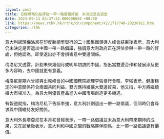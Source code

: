 ```yaml
---
layout: post
title: 意總理稱仍在評估一帶一路倡議好處　未決定是否退出
date: 2023-09-11 03:37:52.000000000 +08:00
link: https://news.rthk.hk/rthk/ch/component/k2/1717740-20230911.htm
categories: rthk
---
```


意大利總理梅洛尼在印度新德里舉行的二十國集團領導人峰會結束後表示，意大利仍未決定是否退出中國一帶一路倡議，強調意大利政府正在評估參與一帶一路的好處，但她認為，即使退出亦不會損害意中雙邊關係。

梅洛尼又透露，計劃未來幾個月或明年初訪問中國，指出當雙邊合作和發展涉及更多內容時，去中國就更有意義。

梅洛尼星期六曾經與出席峰會的中國國務院總理李強舉行會晤。李強表示，健康穩定的中意關係符合兩國共同利益，雙方應持續擴大雙邊貿易，他又指，中方將繼續擴大市場准入，為意大利優質產品進入中國市場創造更多機遇。

有報道就指，梅洛尼私下告訴李強，意大利計劃退出一帶一路倡議，但同時仍會尋求與中國維持友好關係。

意大利外長塔亞尼在本月初曾經表示，一帶一路倡議並未為意大利帶來期待的成果，又在訪華後表示，意大利和中國之間的戰略夥伴關係，比一帶一路倡議更有價值。
